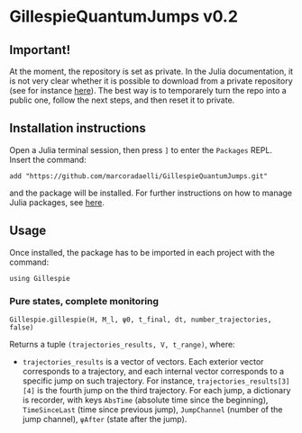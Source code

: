 # GillespieQuantumJumps v0.2

## Important!
At the moment, the repository is set as private. In the Julia documentation, it is not very clear whether it is possible to download from a private repository (see for instance [here](https://discourse.julialang.org/t/more-problems-trying-to-add-packages-from-private-repos/69059)). The best way is to temporarely turn the repo into a public one, follow the next steps, and then reset it to private.

## Installation instructions
Open a Julia terminal session, then press `]` to enter the `Packages` REPL. Insert the command:
```
add "https://github.com/marcoradaelli/GillespieQuantumJumps.git"
```
and the package will be installed. For further instructions on how to manage Julia packages, see [here](https://docs.julialang.org/en/v1/stdlib/Pkg/).

## Usage
Once installed, the package has to be imported in each project with the command:
```
using Gillespie
```

### Pure states, complete monitoring 
```
Gillespie.gillespie(H, M_l, ψ0, t_final, dt, number_trajectories, false)
```
Returns a tuple `(trajectories_results, V, t_range)`, where:
* `trajectories_results` is a vector of vectors. Each exterior vector corresponds to a trajectory, and each internal vector corresponds to a specific jump on such trajectory. For instance, `trajectories_results[3][4]` is the fourth jump on the third trajectory. For each jump, a dictionary is recorder, with keys `AbsTime` (absolute time since the beginning), `TimeSinceLast` (time since previous jump), `JumpChannel` (number of the jump channel), `ψAfter` (state after the jump). 
